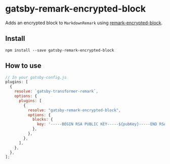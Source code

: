 # gatsby-remark-encrypted-block

Adds an encrypted block to `MarkdownRemark` using [remark-encrypted-block](https://github.com/aynik/remark-encrypted-block).

## Install

`npm install --save gatsby-remark-encrypted-block`

## How to use

```javascript
// In your gatsby-config.js
plugins: [
  {
    resolve: `gatsby-transformer-remark`,
    options: {
      plugins: [
        {
          resolve: "gatsby-remark-encrypted-block",
          options: {
            blocks: {
              key: '-----BEGIN RSA PUBLIC KEY-----${pubKey}-----END RSA PUBLIC KEY-----'
            },
          },
        },
      ],
    },
  },
];
```
